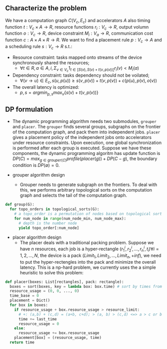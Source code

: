 ## Characterize the problem 
We have a computation graph $C(V_c,E_c)$ and accelerators $A$ also timing function $t: V_c \times A \to R$, resource functions $r_i: V_c \to R$, output volumn function $o: V_c \to R$, device constraint $M_i: V_a \to R$, communication cost function $c: A \times A \times R \to R$. 
We want to find a placement rule $p: V_c \to A$ and a scheduling rule $s: V_c \to R$ s.t.: 
- Resource constraint: tasks mapped onto streams of the device synchronously shared the resources;
  - $\forall t \in R, a \in A, i, \Sigma_{v\in V_c} 1_{t\in[S(v), S(v) + t(v, p(v))]} r_i(v) < M_i(a)$
- Dependency constraint: tasks dependency should not be voilated;
  - $\forall (v\to u) \in E_c, s(u,p(u)) \ge s(v,p(v))+t(v,p(v))+c(p(u), p(v), o(v))$ 
- The overall latency is optimized:
  - $p,s = argmin_{p,s}max_v \{s(v) + t(v, p(v))\}$

## DP formulation 

  - The dynamic programming algorithm needs two submodules, `grouper` and `placer`. The `grouper` finds several groups, subgraphs on the frontier of the computation graph, and pack them into independent jobs. `placer` gives a placement policy of the independent jobs onto accelerators under resource constraints. Upon execution, one global synchronization is performed after each group is executed. Suppose we have these components, the dynamic programming algoritm has update function is $DP(C) = max_{g\in grouper(C)}{profile(placer(g)) + DP(C - g)}$, the boundary condition is $DP(\emptyset) = 0$. 

  - grouper algorithm design 
    - Grouper needs to generate subgraph on the frontiers. To deal with this, we performs arbitrary topological sorts on the computation graph and selects the tail of the computation graph. 
  ```python 
  def group(G):
    for topo_orders in topological_sorts(G): 
      # a topo_order is a permutation of nodes based on topological sort algorithms like on DFS or BFS
      for num_node in range(num_node_min, num_node_max):
        # depth is the number node
        yield topo_order[:num_node]
  ```
  - placer algorithm design 
    - The placer deals with a traditional packing problem. Suppose we have $n$ resources, each job is a hyper-rectangle $(r^i_1,r^i_2,...,r^i_n,t_i) \forall i = 1,2,...,N$, the device is a pack $(Limit_1, Limit_2, ..., Limit_n, +inf)$, we need to put the hyper-rectengles into the pack and minimize the overall latency. This is a np-hard problem, we currently uses the a simple heuristic to solve this problem:
  ```python
  def placer(boxes: List[rectangles], pack: rectangle):
    boxes = sort(boxes, key = lambda box: box.time) # sort by times from low to high
    resource_usage = (0, 0, ..., 0)
    time_base = 0
    placement = Dict()
    for box in boxes:
      if resource_usage + box.resource_usage > resource_limit: 
        # +: (a,b) + (c,d) = (a+b, c+d); > (a, b) > (c,d) <=> a > c or b > d 
        time += last_time 
        resource_usage = 0
      else:
        resource_usage += box.resource_usage 
      placement[box] = (resource_usage, time)
    return time 
  ```